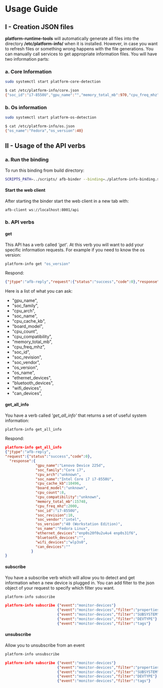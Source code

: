 # Usage Guide

## I - Creation JSON files

**platform-runtime-tools** will automatically generate all files into the directory **/etc/platform-info/** when it is installed. However, in case you want to refresh files or something wrong happens with the file generations. You can manually call services to get appropriate information files. You will have two information parts:

### a. Core Information

```bash
sudo systemctl start platform-core-detection
```

```bash
$ cat /etc/platform-info/core.json 
{"soc_id":"i7-8550U","gpu_name":"","memory_total_mb":970,"cpu_freq_mhz":"","soc_family":"","soc_revision":10,"cpu_count":1,"cpu_cache_kb":8480,"cpu_arch":"x86_64","board_model":"unknown","cpu_compatibility":"unknown","soc_name":"Intel i7-8550U","soc_vendor":"intel"}
```

### b. Os information

```bash
sudo systemctl start platform-os-detection
```

```bash
$ cat /etc/platform-info/os.json 
{"os_name":"Fedora","os_version":40}
```

## II - Usage of the API verbs

### a. Run the binding

To run this binding from build directory:

```bash
SCRIPTS_PATH=../scripts/ afb-binder --binding=./platform-info-binding.so -vvv
```

#### Start the web client

After starting the binder start the web client in a new tab with:

```bash
afb-client ws://localhost:8001/api
```

### b. API verbs

#### get

This API has a verb called *'get'*. At this verb you will want to add your specific information requests. For example if you need to know the os version:

```bash
platform-info get "os_version"
```

Respond:

```json
{"jtype":"afb-reply","request":{"status":"success","code":0},"response":"40 (Workstation Edition)"}
```

Here is a list of what you can ask:

* "gpu_name",
* "soc_family",
* "cpu_arch",
* "soc_name",
* "cpu_cache_kb",
* "board_model",
* "cpu_count",
* "cpu_compatibility",
* "memory_total_mb",
* "cpu_freq_mhz",
* "soc_id",
* "soc_revision",
* "soc_vendor",
* "os_version",
* "os_name",
* "ethernet_devices",
* "bluetooth_devices",
* "wifi_devices",
* "can_devices",

#### get_all_info

You have a verb called *'get_all_info'* that returns a set of useful system information:

```bash
platform-info get_all_info
```

Respond:

```json
platform-info get_all_info 
{"jtype":"afb-reply",
"request":{"status":"success","code":0},
  "response":{
              "gpu_name":"Lenovo Device 225d",
              "soc_family":"Core i7",
              "cpu_arch":"unknown",
              "soc_name":"Intel Core i7 i7-8550U",
              "cpu_cache_kb":10496,
              "board_model":"unknown",
              "cpu_count":8,
              "cpu_compatibility":"unknown",
              "memory_total_mb":15748,
              "cpu_freq_mhz":2000,
              "soc_id":"i7-8550U",
              "soc_revision":10,
              "soc_vendor":"intel",
              "os_version":"40 (Workstation Edition)",
              "os_name":"Fedora Linux",
              "ethernet_devices":"enp0s20f0u2u4u4 enp0s31f6",
              "bluetooth_devices":"",
              "wifi_devices":"wlp3s0",
              "can_devices":""
            }
}
```

#### subscribe

You have a subscribe verb which will allow you to detect and get information when a new device is plugged in.
You can add filter to the json object of your request to specify which filter you want.

```bash
platform-info subscribe
```

```json
platform-info subscribe {"event":"monitor-devices"}
                        {"event":"monitor-devices","filter":"properties"}
                        {"event":"monitor-devices","filter":"SUBSYSTEM"}
                        {"event":"monitor-devices","filter":"DEVTYPE"}
                        {"event":"monitor-devices","filter":"tags"}
```

#### unsubscribe

Allow you to unsubscribe from an event

```bash
platform-info unsubscribe
```

```json
platform-info subscribe {"event":"monitor-devices"}
                        {"event":"monitor-devices","filter":"properties"}
                        {"event":"monitor-devices","filter":"SUBSYSTEM"}
                        {"event":"monitor-devices","filter":"DEVTYPE"}
                        {"event":"monitor-devices","filter":"tags"}
```
